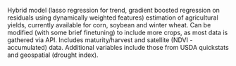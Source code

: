 Hybrid model (lasso regression for trend, gradient boosted regression on residuals using dynamically weighted features) estimation of agricultural yields, currently available for corn, soybean and winter wheat. Can be modified (with some brief finetuning) to include more crops, as most data is gathered via API. Includes maturity/harvest and satellite (NDVI - accumulated) data. Additional variables include those from USDA quickstats and geospatial (drought index). 

